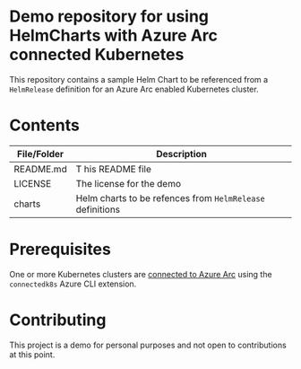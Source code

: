 # Demo repository for using HelmCharts with Azure Arc connected Kubernetes
This repository contains a sample Helm Chart to be referenced from a `HelmRelease` definition for an Azure Arc enabled Kubernetes cluster.

# Contents

| File/Folder | Description |
| ----------- | ----------- |
| README.md | T his README file |
| LICENSE | The license for the demo |
| charts | Helm charts to be refences from `HelmRelease` definitions 

# Prerequisites
One or more Kubernetes clusters are [connected to Azure Arc](https://docs.microsoft.com/en-in/azure/azure-arc/kubernetes/connect-cluster) using the `connectedk8s` Azure CLI extension.

# Contributing
This project is a demo for personal purposes and not open to contributions at this point.